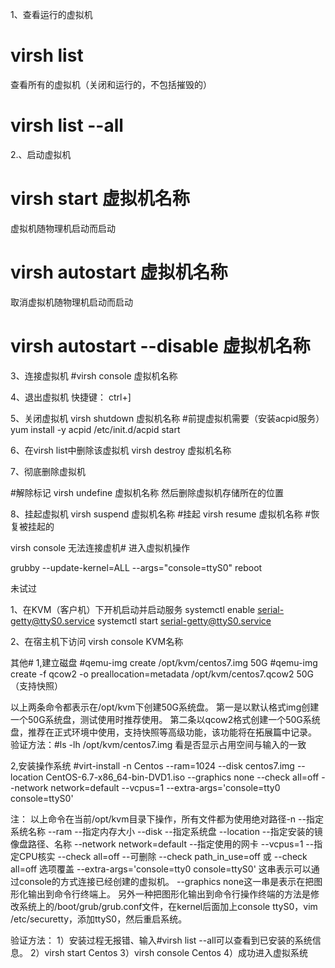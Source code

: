 1、查看运行的虚拟机
#  virsh list
查看所有的虚拟机（关闭和运行的，不包括摧毁的）
#  virsh list --all

2.、启动虚拟机
# virsh start  虚拟机名称

虚拟机随物理机启动而启动
# virsh autostart 虚拟机名称

取消虚拟机随物理机启动而启动
# virsh autostart --disable 虚拟机名称

3、连接虚拟机
#virsh console 虚拟机名称

4、退出虚拟机
快捷键： ctrl+]


5、关闭虚拟机
virsh shutdown  虚拟机名称
#前提虚拟机需要（安装acpid服务）
yum install -y acpid
/etc/init.d/acpid start
 
6、在virsh list中删除该虚拟机
virsh destroy 虚拟机名称

7、彻底删除虚拟机

#解除标记
virsh undefine 虚拟机名称
然后删除虚拟机存储所在的位置

8、挂起虚拟机
virsh suspend 虚拟机名称 #挂起
virsh resume 虚拟机名称  #恢复被挂起的

virsh console 无法连接虚机#
进入虚拟机操作

grubby --update-kernel=ALL --args="console=ttyS0"
reboot

未试过

1、在KVM（客户机）下开机启动并启动服务
systemctl enable serial-getty@ttyS0.service
systemctl start serial-getty@ttyS0.service

2、在宿主机下访问
virsh console KVM名称

其他#
1,建立磁盘
#qemu-img create /opt/kvm/centos7.img 50G
#qemu-img create -f qcow2 -o preallocation=metadata /opt/kvm/centos7.qcow2 50G （支持快照）

以上两条命令都表示在/opt/kvm下创建50G系统盘。
第一是以默认格式img创建一个50G系统盘，测试使用时推荐使用。
第二条以qcow2格式创建一个50G系统盘，推荐在正式环境中使用，支持快照等高级功能，该功能将在拓展篇中记录。
验证方法：#ls -lh /opt/kvm/centos7.img 看是否显示占用空间与输入的一致

 

2,安装操作系统
#virt-install -n Centos --ram=1024 --disk centos7.img --location CentOS-6.7-x86_64-bin-DVD1.iso --graphics none --check all=off --network network=default --vcpus=1 --extra-args='console=tty0 console=ttyS0'

注：
以上命令在当前/opt/kvm目录下操作，所有文件都为使用绝对路径-n  --指定系统名称
--ram  --指定内存大小
--disk  --指定系统盘
--location --指定安装的镜像盘路径、名称
--network network=default  --指定使用的网卡
--vcpus=1  --指定CPU核实
--check all=off --可删除
--check path_in_use=off 或 --check all=off 选项覆盖
--extra-args='console=tty0 console=ttyS0' 这串表示可以通过console的方式连接已经创建的虚拟机。
--graphics none这一串是表示在把图形化输出到命令行终端上。
另外一种把图形化输出到命令行操作终端的方法是修改系统上的/boot/grub/grub.conf文件，在kernel后面加上console ttyS0，vim /etc/securetty，添加ttyS0，然后重启系统。

验证方法：
1）安装过程无报错、输入#virsh list --all可以查看到已安装的系统信息。
2）virsh start Centos
3）virsh console Centos
4）成功进入虚拟系统
